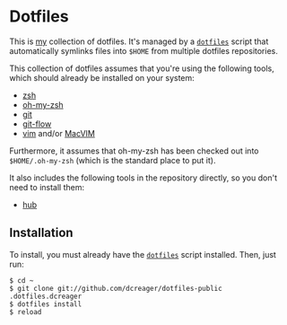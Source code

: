 # Dotfiles

This is [my](https://github.com/vladistan/) collection of dotfiles.  It's
managed by a [`dotfiles`](https://github.com/dcreager/dotfiles-base/)
script that automatically symlinks files into `$HOME` from multiple
dotfiles repositories.

This collection of dotfiles assumes that you're using the following
tools, which should already be installed on your system:

* [zsh](http://zsh.sourceforge.net/)
* [oh-my-zsh](https://github.com/robbyrussell/oh-my-zsh)
* [git](http://git-scm.com/)
* [git-flow](https://github.com/nvie/gitflow)
* [vim](http://www.vim.org/) and/or
  [MacVIM](http://code.google.com/p/macvim/)

Furthermore, it assumes that oh-my-zsh has been checked out into
`$HOME/.oh-my-zsh` (which is the standard place to put it).

It also includes the following tools in the repository directly, so you
don't need to install them:

* [hub](http://defunkt.io/hub/)

## Installation

To install, you must already have the
[`dotfiles`](https://github.com/dcreager/dotfiles-base/) script
installed.  Then, just run:

    $ cd ~
    $ git clone git://github.com/dcreager/dotfiles-public .dotfiles.dcreager
    $ dotfiles install
    $ reload
